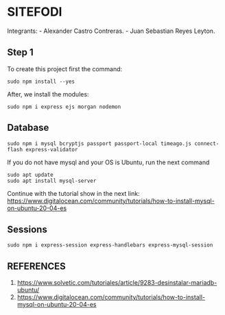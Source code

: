 # SITEFODI

Integrants:
    - Alexander Castro Contreras.
    - Juan Sebastian Reyes Leyton.

## Step 1

To create this project first the command:

~~~
sudo npm install --yes
~~~

After, we install the modules:

~~~
sudo npm i express ejs morgan nodemon
~~~


## Database

~~~
sudo npm i mysql bcryptjs passport passport-local timeago.js connect-flash express-validator
~~~

If you do not have mysql and your OS is Ubuntu, run the next command
~~~
sudo apt update
sudo apt install mysql-server
~~~

Continue with the tutorial show in the next link: https://www.digitalocean.com/community/tutorials/how-to-install-mysql-on-ubuntu-20-04-es

## Sessions

~~~
sudo npm i express-session express-handlebars express-mysql-session
~~~


## REFERENCES

1. https://www.solvetic.com/tutoriales/article/9283-desinstalar-mariadb-ubuntu/
2. https://www.digitalocean.com/community/tutorials/how-to-install-mysql-on-ubuntu-20-04-es